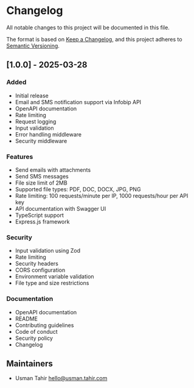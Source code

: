 # Changelog

All notable changes to this project will be documented in this file.

The format is based on [Keep a Changelog](https://keepachangelog.com/en/1.0.0/),
and this project adheres to [Semantic Versioning](https://semver.org/spec/v2.0.0.html).

## [1.0.0] - 2025-03-28

### Added

- Initial release
- Email and SMS notification support via Infobip API
- OpenAPI documentation
- Rate limiting
- Request logging
- Input validation
- Error handling middleware
- Security middleware

### Features

- Send emails with attachments
- Send SMS messages
- File size limit of 2MB
- Supported file types: PDF, DOC, DOCX, JPG, PNG
- Rate limiting: 100 requests/minute per IP, 1000 requests/hour per API key
- API documentation with Swagger UI
- TypeScript support
- Express.js framework

### Security

- Input validation using Zod
- Rate limiting
- Security headers
- CORS configuration
- Environment variable validation
- File type and size restrictions

### Documentation

- OpenAPI documentation
- README
- Contributing guidelines
- Code of conduct
- Security policy
- Changelog

## Maintainers

- Usman Tahir <hello@usman.tahir.com>

